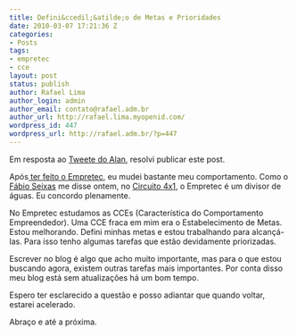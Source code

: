```yaml
---
title: Defini&ccedil;&atilde;o de Metas e Prioridades
date: 2010-03-07 17:21:36 Z
categories:
- Posts
tags:
- empretec
- cce
layout: post
status: publish
author: Rafael Lima
author_login: admin
author_email: contato@rafael.adm.br
author_url: http://rafael.lima.myopenid.com/
wordpress_id: 447
wordpress_url: http://rafael.adm.br/?p=447
---
```


Em resposta ao <a href="http://twitter.com/arsolto/statuses/10125064363">Tweete do Alan</a>, resolvi publicar este post.

Ap&oacute;s<a href="http://rafael.adm.br/p/empretec-eu-fiz/"> ter feito o Empretec</a>, eu mudei bastante meu comportamento. Como o <a href="http://blog.fabioseixas.com.br/">F&aacute;bio Seixas</a> me disse ontem, no <a href="http://www.circuito4x1.com.br/">Circuito 4x1</a>, o Empretec &eacute; um divisor de &aacute;guas. Eu concordo plenamente.

No Empretec estudamos as CCEs (Caracter&iacute;stica do Comportamento Empreendedor). Uma CCE fraca em mim era o Estabelecimento de Metas. Estou melhorando. Defini minhas metas e estou trabalhando para alcan&ccedil;&aacute;-las. Para isso tenho algumas tarefas que est&atilde;o devidamente priorizadas.

Escrever no blog &eacute; algo que acho muito importante, mas para o que estou buscando agora, existem outras tarefas mais importantes. Por conta disso meu blog est&aacute; sem atualiza&ccedil;&otilde;es h&aacute; um bom tempo.

Espero ter esclarecido a quest&atilde;o e posso adiantar que quando voltar, estarei acelerado.

Abra&ccedil;o e at&eacute; a pr&oacute;xima.
